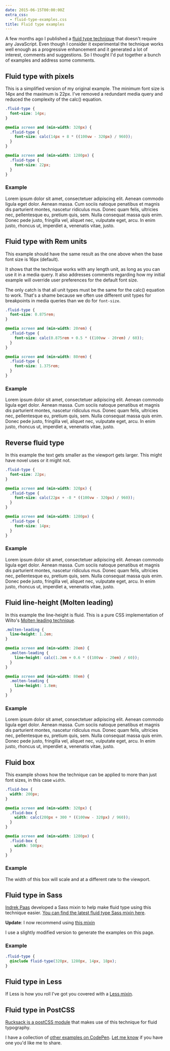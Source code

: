 ```yaml
---
date: 2015-06-15T00:00:00Z
extra_css:
  - fluid-type-examples.css
title: Fluid type examples
---
```


A few months ago I published a [fluid type technique](/writing/precise-control-responsive-typography/) that doesn't require any JavaScript. Even though I consider it experimental the technique works well enough as a progressive enhancement and it generated a lot of interest, comments and suggestions. So I thought I'd put together a bunch of examples and address some comments.

## Fluid type with pixels

This is a simplified version of my original example. The minimum font size is 14px and the maximum is 22px. I've removed a redundant media query and reduced the complexity of the calc() equation.

```css
.fluid-type {
  font-size: 14px;
}

@media screen and (min-width: 320px) {
  .fluid-type {
    font-size: calc(14px + 8 * ((100vw - 320px) / 960));
  }
}

@media screen and (min-width: 1280px) {
  .fluid-type {
    font-size: 22px;
  }
}
```

### Example

<p class="example-1">Lorem ipsum dolor sit amet, consectetuer adipiscing elit. Aenean commodo ligula eget dolor. Aenean massa. Cum sociis natoque penatibus et magnis dis parturient montes, nascetur ridiculus mus. Donec quam felis, ultricies nec, pellentesque eu, pretium quis, sem. Nulla consequat massa quis enim. Donec pede justo, fringilla vel, aliquet nec, vulputate eget, arcu. In enim justo, rhoncus ut, imperdiet a, venenatis vitae, justo.</p>


## Fluid type with Rem units

This example should have the same result as the one above when the base font size is 16px (default).

It shows that the technique works with any length unit, as long as you can use it in a media query. It also addresses comments regarding how my initial example will override user preferences for the default font size.

The only catch is that all unit types must be the same for the calc() equation to work. That's a shame because we often use different unit types for breakpoints in media queries than we do for `font-size`.


```css
.fluid-type {
  font-size: 0.875rem;
}

@media screen and (min-width: 20rem) {
  .fluid-type {
    font-size: calc(0.875rem + 0.5 * ((100vw - 20rem) / 60));
  }
}

@media screen and (min-width: 80rem) {
  .fluid-type {
    font-size: 1.375rem;
  }
}
```

### Example

<p class="example-2">Lorem ipsum dolor sit amet, consectetuer adipiscing elit. Aenean commodo ligula eget dolor. Aenean massa. Cum sociis natoque penatibus et magnis dis parturient montes, nascetur ridiculus mus. Donec quam felis, ultricies nec, pellentesque eu, pretium quis, sem. Nulla consequat massa quis enim. Donec pede justo, fringilla vel, aliquet nec, vulputate eget, arcu. In enim justo, rhoncus ut, imperdiet a, venenatis vitae, justo.</p>

## Reverse fluid type

In this example the text gets smaller as the viewport gets larger. This might have novel uses or it might not.

```css
.fluid-type {
  font-size: 22px;
}

@media screen and (min-width: 320px) {
  .fluid-type {
    font-size: calc(22px + -8 * ((100vw - 320px) / 960));
  }
}

@media screen and (min-width: 1280px) {
  .fluid-type {
    font-size: 14px;
  }
}
```

### Example

<p class="example-3">Lorem ipsum dolor sit amet, consectetuer adipiscing elit. Aenean commodo ligula eget dolor. Aenean massa. Cum sociis natoque penatibus et magnis dis parturient montes, nascetur ridiculus mus. Donec quam felis, ultricies nec, pellentesque eu, pretium quis, sem. Nulla consequat massa quis enim. Donec pede justo, fringilla vel, aliquet nec, vulputate eget, arcu. In enim justo, rhoncus ut, imperdiet a, venenatis vitae, justo.</p>


## Fluid line-height (Molten leading)

In this example the line-height is fluid. This is a pure CSS implementation of Wilto's [Molten leading technique](https://github.com/Wilto/Molten-Leading).

```css
.molten-leading {
  line-height: 1.2em;
}

@media screen and (min-width: 20em) {
  .molten-leading {
    line-height: calc(1.2em + 0.6 * ((100vw - 20em) / 60));
  }
}

@media screen and (min-width: 80em) {
  .molten-leading {
    line-height: 1.8em;
  }
}
```

### Example

<p class="example-4">Lorem ipsum dolor sit amet, consectetuer adipiscing elit. Aenean commodo ligula eget dolor. Aenean massa. Cum sociis natoque penatibus et magnis dis parturient montes, nascetur ridiculus mus. Donec quam felis, ultricies nec, pellentesque eu, pretium quis, sem. Nulla consequat massa quis enim. Donec pede justo, fringilla vel, aliquet nec, vulputate eget, arcu. In enim justo, rhoncus ut, imperdiet a, venenatis vitae, justo.</p>


## Fluid box

This example shows how the technique can be applied to more than just font sizes, in this case `width`.

```css
.fluid-box {
  width: 200px;
}

@media screen and (min-width: 320px) {
  .fluid-box {
    width: calc(200px + 300 * ((100vw - 320px) / 960));
  }
}

@media screen and (min-width: 1280px) {
  .fluid-box {
    width: 500px;
  }
}
```

### Example

<p class="example-5">The width of this box will scale and at a different rate to the viewport.</p>

## Fluid type in Sass

[Indrek Paas](https://twitter.com/indrekpaas) developed a Sass mixin to help make fluid type using this technique easier. [You can find the latest fluid type Sass mixin here](http://sassmeister.com/gist/7f22e44ace49b5124eec).

**Update**: I now recommend using [this mixin](https://codepen.io/MadeByMike/pen/vNrvdZ)

I use a slightly modified version to generate the examples on this page.

### Example

```scss
.fluid-type {
  @include fluid-type(320px, 1280px, 14px, 18px);
}
```

## Fluid type in Less

If Less is how you roll I've got you covered with a [Less mixin](http://codepen.io/MadeByMike/pen/RWJyML).

## Fluid type in PostCSS

[Rucksack is a postCSS module](https://www.npmjs.com/package/rucksack-css) that makes use of this technique for fluid typography.


I have a collection of [other examples on CodePen](http://codepen.io/MadeByMike/pens/tags/2/?selected_tag=responsive+typography). [Let me know](https://twitter.com/MikeRiethmuller) if you have one you'd like me to share.
